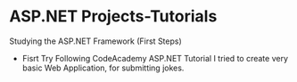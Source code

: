 # ASP.NET Projects-Tutorials
 Studying the ASP.NET Framework (First Steps)
 - Fisrt Try
 Following CodeAcademy ASP.NET Tutorial I tried to create very basic Web Application, for submitting jokes.

